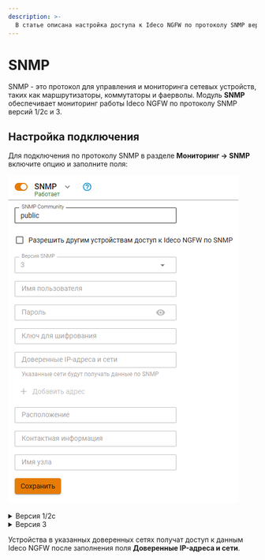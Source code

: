 ```yaml
---
description: >-
  В статье описана настройка доступа к Ideco NGFW по протоколу SNMP версий 1/2c и 3.
---
```


# SNMP

SNMP - это протокол для управления и мониторинга сетевых устройств, таких как маршрутизаторы, коммутаторы и фаерволы.
Модуль **SNMP** обеспечивает мониторинг работы Ideco NGFW по протоколу SNMP версий 1/2c и 3.

## Настройка подключения

Для подключения по протоколу SNMP в разделе **Мониторинг -> SNMP** включите опцию и заполните поля:

![](/.gitbook/assets/snmp.png)

<details>

<summary>Версия 1/2c</summary>

* **Имя пользователя**;
* **Пароль** (минимальное количество символов - 8);
* **Доверенные IP-адреса и сети**.

Поля **Расположение**, **Контактная информация** и **Имя узла** носят информационный характер и являются необязательными.

</details>

<details>

<summary>Версия 3</summary>

* **Имя пользователя**;
* **Пароль** (минимальное количество символов - 8);
* **Ключ шифрования**;
* **Доверенные IP-адреса и сети**.

Поля **Расположение**, **Контактная информация** и **Имя узла** носят информационный характер и необязательны.

{% hint style="info" %}
**Рекомендуем**: На сервере, с которым будет установлено соединение по SNMPv3, укажите алгоритмы **Auth Algorithm MD5** и **Crypto Algorithm AES**.

Поле **SNMP community** для SNMPv3 необязательно для заполнения.
{% endhint %}

</details>

Устройства в указанных доверенных сетях получат доступ к данным Ideco NGFW после заполнения поля **Доверенные IP-адреса и сети**.